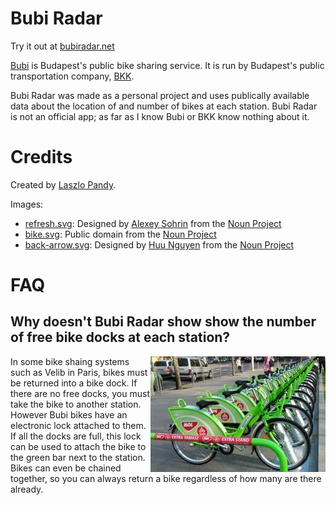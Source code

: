 Bubi Radar
==========

Try it out at [bubiradar.net](http://bubiradar.net)

[Bubi](http://molbubi.bkk.hu/) is Budapest's public bike sharing service. It is run by Budapest's public transportation company, [BKK](http://www.bkk.hu/).

Bubi Radar was made as a personal project and uses publically available data about the location of and number of bikes at each station. Bubi Radar is not an official app; as far as I know Bubi or BKK know nothing about it.

Credits
=======
Created by [Laszlo Pandy](https://github.com/laszlopandy).

Images:
 * [refresh.svg](http://thenounproject.com/term/refresh/24732/): Designed by [Alexey Sohrin](http://www.thenounproject.com/asdesign.com.ua) from the [Noun Project](http://www.thenounproject.com)
 * [bike.svg](http://thenounproject.com/term/bicycle/536/): Public domain from the [Noun Project](http://www.thenounproject.com)
 * [back-arrow.svg](http://thenounproject.com/term/arrow/30535/): Designed by [Huu Nguyen](http://www.thenounproject.com/huu) from the [Noun Project](http://www.thenounproject.com)

 FAQ
 ===
 ## Why doesn't Bubi Radar show show the number of free bike docks at each station?
 <img align="right" src="readme-bike-stand.jpg">
In some bike shaing systems such as Velib in Paris, bikes must be returned into a bike dock. If there are no free docks, you must take the bike to another station. However Bubi bikes have an electronic lock attached to them. If all the docks are full, this lock can be used to attach the bike to the green bar next to the station. Bikes can even be chained together, so you can always return a bike regardless of how many are there already.

